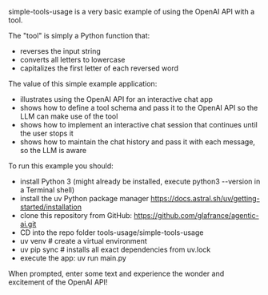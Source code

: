 simple-tools-usage is a very basic example of using the OpenAI API with a tool.

The "tool" is simply a Python function that:
- reverses the input string
- converts all letters to lowercase
- capitalizes the first letter of each reversed word

The value of this simple example application:
- illustrates using the OpenAI API for an interactive chat app
- shows how to define a tool schema and pass it to the OpenAI API so the LLM can make use of the tool
- shows how to implement an interactive chat session that continues until the user stops it
- shows how to maintain the chat history and pass it with each message, so the LLM is aware

To run this example you should:
- install Python 3 (might already be installed, execute python3 --version in a Terminal shell)
- install the uv Python package manager https://docs.astral.sh/uv/getting-started/installation
- clone this repository from GitHub:
    https://github.com/glafrance/agentic-ai.git
- CD into the repo folder tools-usage/simple-tools-usage
- uv venv         # create a virtual environment
- uv pip sync     # installs all exact dependencies from uv.lock
- execute the app: uv run main.py

When prompted, enter some text and experience the wonder and excitement of the OpenAI API!
